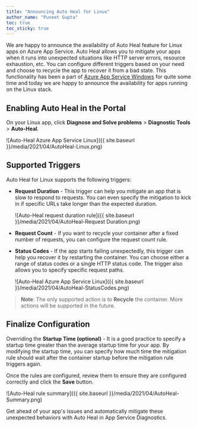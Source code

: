 ```yaml
---
title: "Announcing Auto Heal for Linux"
author_name: "Puneet Gupta"
toc: true
toc_sticky: true
---
```


We are happy to announce the availability of Auto Heal feature for Linux apps on Azure App Service. Auto Heal allows you to mitigate your apps when it runs into unexpected situations like HTTP server errors, resource exhaustion, etc. You can configure different triggers based on your need and choose to recycle the app to recover it from a bad state. This functionality has been a part of [Azure App Service Windows](https://azure.github.io/AppService/2018/09/10/Announcing-the-New-Auto-Healing-Experience-in-App-Service-Diagnostics.html) for quite some time and today we are happy to announce the availability for apps running on the Linux stack.

## Enabling Auto Heal in the Portal

On your Linux app, click **Diagnose and Solve problems** > **Diagnostic Tools** > **Auto-Heal**.

![Auto-Heal Azure App Service Linux]({{ site.baseurl }}/media/2021/04/AutoHeal-Linux.png)

## Supported Triggers

Auto Heal for Linux supports the following triggers:

- **Request Duration** - This trigger can help you mitigate an app that is slow to respond to requests. You can even specify the mitigation to kick in if specific URLs take longer than the expected duration.
 
    ![Auto-Heal request duration rule]({{ site.baseurl }}/media/2021/04/AutoHeal-Request Duration.png)

- **Request Count** - If you want to recycle your container after a fixed number of requests, you can configure the request count rule.

- **Status Codes** - If the app starts failing unexpectedly, this trigger can help you recover it by restarting the container. You can choose either a range of status codes or a single HTTP status code. The trigger also allows you to specify specific request paths.

    ![Auto-Heal Azure App Service Linux]({{ site.baseurl }}/media/2021/04/AutoHeal-StatusCodes.png)

> **Note**: The only supported action is to **Recycle** the container. More actions will be supported in the future.

## Finalize Configuration

Overriding the **Startup Time (optional)** - It is a good practice to specify a startup time greater than the average startup time for your app. By modifying the startup time, you can specify how much time the mitigation rule should wait after the container startup before the mitigation rule triggers again.

Once the rules are configured, review them to ensure they are configured correctly and click the **Save** button.

 ![Auto-Heal rule summary]({{ site.baseurl }}/media/2021/04/AutoHeal-Summary.png)

Get ahead of your app's issues and automatically mitigate these unexpected behaviors with Auto Heal in App Service Diagnostics.
